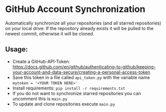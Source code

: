 # GitHub Account Synchronization

Automatically synchronize all your repositories (and all starred repositories) on your local drive. If the repository already exists it will be pulled to the newest commit, otherwise it will be cloned.

## Usage:
* Create a GitHub-API-Token: https://docs.github.com/en/github/authenticating-to-github/keeping-your-account-and-data-secure/creating-a-personal-access-token
* Save this token in a file called `api_token.py` with the variable name `mytoken = '<YOUR TOKEN HERE>'`
* Install requirements: `pip install -r requirements.txt`
* If you do not want to synchronize starred repositories you can uncomment this is `main.py`
* To update and clone repositories execute `main.py`
